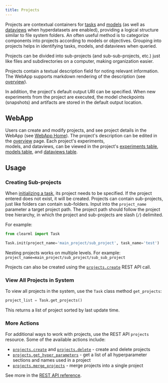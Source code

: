 ```yaml
---
title: Projects
---
```


Projects are contextual containers for [tasks](task.md) and [models](artifacts.md#models) (as well as [dataviews](../hyperdatasets/dataviews.md) 
when hyperdatasets are enabled), providing a logical structure similar to file system folders. 
An often useful method is to categorize components into projects according to models or objectives. 
Grouping into projects helps in identifying tasks, models, and dataviews when queried.

Projects can be divided into sub-projects (and sub-sub-projects, etc.) just like files and subdirectories on a 
computer, making organization easier. 

Projects contain a textual description field for noting relevant information. The WebApp supports markdown rendering 
of the description (see [overview](../webapp/webapp_project_overview.md)).

In addition, the project's default output URI can be specified. When new experiments from 
the project are executed, the model checkpoints (snapshots) and artifacts are stored in the default output location. 

## WebApp 

Users can create and modify projects, and see project details in the WebApp (see [WebApp Home](../webapp/webapp_home.md)). 
The project's description can be edited in the [overview](../webapp/webapp_overview.md) page. Each project's experiments,  
models, and dataviews, can be viewed in the project's [experiments table](../webapp/webapp_exp_table.md),
 [models table](../webapp/webapp_model_table.md), and [dataviews table](../hyperdatasets/webapp/webapp_dataviews.md). 

## Usage

### Creating Sub-projects

When [initializing a task](task.md#task-creation), its project needs to be specified. If the project entered does not exist, it will be created. 
Projects can contain sub-projects, just like folders can contain sub-folders. Input into the `project_name` 
parameter a target project path. The project path should follow the project tree hierarchy, in which the project and 
sub-projects are slash (`/`) delimited.

For example:

```python
from clearml import Task

Task.init(project_name='main_project/sub_project', task_name='test')
```

Nesting projects works on multiple levels. For example: `project_name=main_project/sub_project/sub_sub_project` 

Projects can also be created using the [`projects.create`](../references/api/projects.md#post-projectscreate) REST API call. 

### View All Projects in System

To view all projects in the system, use the `Task` class method `get_projects`:

```python
project_list = Task.get_projects()
```

This returns a list of project sorted by last update time.

### More Actions

For additional ways to work with projects, use the REST API `projects` resource. Some of the available actions include:
* [`projects.create`](../references/api/projects.md#post-projectscreate) and [`projects.delete`](../references/api/projects.md#post-projectsdelete) - create and delete projects
* [`projects.get_hyper_parameters`](../references/api/projects.md#post-projectsget_hyper_parameters) - get a list of all hyperparameter sections and names used in a project
* [`projects.merge_projects`](../references/api/projects.md#post-projectsmerge) - merge projects into a single project

See more in the [REST API reference](../references/api/projects.md#projects).



